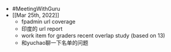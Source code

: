 - #MeetingWithGuru
- [[Mar 25th, 2022]]
	- fpadmin url coverage
	- 印度的 url report
	- work item for graders recent overlap study (based on 13)
	- 和yuchao聊一下名单的问题